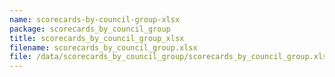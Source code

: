 ```yaml
---
name: scorecards-by-council-group-xlsx
package: scorecards_by_council_group
title: scorecards_by_council_group_xlsx
filename: scorecards_by_council_group.xlsx
file: /data/scorecards_by_council_group/scorecards_by_council_group.xlsx
---
```

